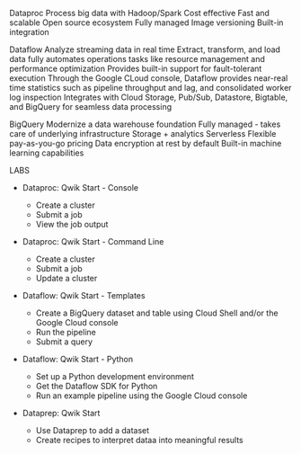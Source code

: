 Dataproc
  Process big data with Hadoop/Spark
  Cost effective
  Fast and scalable
  Open source ecosystem
  Fully managed
  Image versioning
  Built-in integration

Dataflow
  Analyze streaming data in real time
  Extract, transform, and load data
  fully automates operations tasks like resource management and performance optimization
  Provides built-in support for fault-tolerant execution
  Through the Google CLoud console, Dataflow provides near-real time statistics such as pipeline throughput and lag, and consolidated worker log inspection
  Integrates with Cloud Storage, Pub/Sub, Datastore, Bigtable, and BigQuery for seamless data processing

BigQuery
  Modernize a data warehouse foundation
  Fully managed - takes care of underlying infrastructure
  Storage + analytics
  Serverless
  Flexible pay-as-you-go pricing
  Data encryption at rest by default
  Built-in machine learning capabilities


LABS
  - Dataproc: Qwik Start - Console
    - Create a cluster
    - Submit a job
    - View the job output

  - Dataproc: Qwik Start - Command Line
    - Create a cluster
    - Submit a job
    - Update a cluster

  - Dataflow: Qwik Start - Templates
    - Create a BigQuery dataset and table using Cloud Shell and/or the Google Cloud console
    - Run the pipeline
    - Submit a query

  - Dataflow: Qwik Start - Python
    - Set up a Python development environment
    - Get the Dataflow SDK for Python
    - Run an example pipeline using the Google Cloud console

  - Dataprep: Qwik Start
    - Use Dataprep to add a dataset
    - Create recipes to interpret dataa into meaningful results